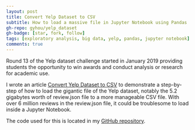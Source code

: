 ```yaml
---
layout: post
title: Convert Yelp Dataset to CSV
subtitle: How to load a massive file in Jupyter Notebook using Pandas
gh-repo: gyhou/yelp_dataset
gh-badge: [star, fork, follow]
tags: [exploratory analysis, big data, yelp, pandas, jupyter notebook]
comments: true
---
```

Round 13 of the Yelp dataset challenge started in January 2019 providing students the opportunity to win awards and conduct analysis or research for academic use.

I wrote an article [Convert Yelp Dataset to CSV](https://towardsdatascience.com/converting-yelp-dataset-to-csv-using-pandas-2a4c8f03bd88) to demonstrate a step-by-step of how to load the gigantic file of the Yelp dataset, notably the 5.2 gigabytes worth of review.json file to a more manageable CSV file. With over 6 million reviews in the review.json file, it could be troublesome to load inside a Jupyter Notebook.

The code used for this is located in my [GitHub repository](https://github.com/gyhou/yelp_dataset).
